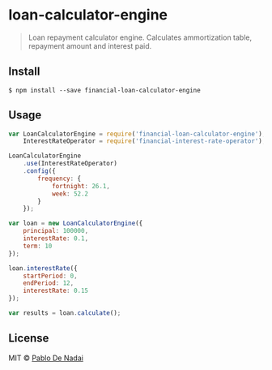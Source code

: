 # loan-calculator-engine

> Loan repayment calculator engine. Calculates ammortization table, repayment amount and interest paid.

## Install

```
$ npm install --save financial-loan-calculator-engine
```

## Usage

```javascript
var LoanCalculatorEngine = require('financial-loan-calculator-engine'),
	InterestRateOperator = require('financial-interest-rate-operator');

LoanCalculatorEngine
	.use(InterestRateOperator)
	.config({
		frequency: {
			fortnight: 26.1,
			week: 52.2
		}
	});

var loan = new LoanCalculatorEngine({
	principal: 100000,
	interestRate: 0.1,
	term: 10
});

loan.interestRate({
	startPeriod: 0,
	endPeriod: 12,
	interestRate: 0.15
});

var results = loan.calculate();
```

## License

MIT © [Pablo De Nadai](pablodenadai.com)
